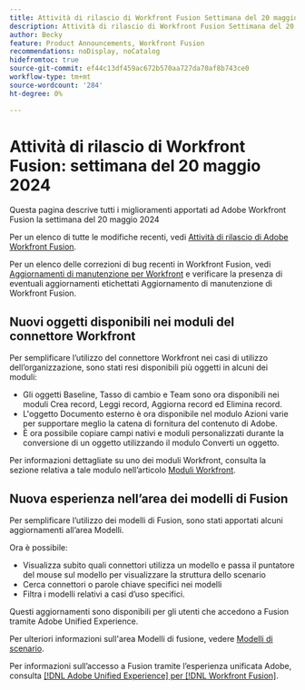 ```yaml
---
title: Attività di rilascio di Workfront Fusion Settimana del 20 maggio 2024
description: Attività di rilascio di Workfront Fusion Settimana del 20 maggio 2024
author: Becky
feature: Product Announcements, Workfront Fusion
recommendations: noDisplay, noCatalog
hidefromtoc: true
source-git-commit: ef44c13df459ac672b570aa727da70af8b743ce0
workflow-type: tm+mt
source-wordcount: '284'
ht-degree: 0%

---
```


# Attività di rilascio di Workfront Fusion: settimana del 20 maggio 2024

Questa pagina descrive tutti i miglioramenti apportati ad Adobe Workfront Fusion la settimana del 20 maggio 2024

Per un elenco di tutte le modifiche recenti, vedi [Attività di rilascio di Adobe Workfront Fusion](../../../product-announcements/product-releases/fusion-release-activity/fusion-release-activity.md).

Per un elenco delle correzioni di bug recenti in Workfront Fusion, vedi [Aggiornamenti di manutenzione per Workfront](https://experienceleague.adobe.com/docs/workfront-known-issues/releases/current-updates.html) e verificare la presenza di eventuali aggiornamenti etichettati Aggiornamento di manutenzione di Workfront Fusion.

## Nuovi oggetti disponibili nei moduli del connettore Workfront

Per semplificare l’utilizzo del connettore Workfront nei casi di utilizzo dell’organizzazione, sono stati resi disponibili più oggetti in alcuni dei moduli:

* Gli oggetti Baseline, Tasso di cambio e Team sono ora disponibili nei moduli Crea record, Leggi record, Aggiorna record ed Elimina record.
* L&#39;oggetto Documento esterno è ora disponibile nel modulo Azioni varie per supportare meglio la catena di fornitura del contenuto di Adobe.
* È ora possibile copiare campi nativi e moduli personalizzati durante la conversione di un oggetto utilizzando il modulo Converti un oggetto.

Per informazioni dettagliate su uno dei moduli Workfront, consulta la sezione relativa a tale modulo nell’articolo [Moduli Workfront](/help/quicksilver/workfront-fusion/apps-and-their-modules/workfront-modules.md).

## Nuova esperienza nell’area dei modelli di Fusion

Per semplificare l’utilizzo dei modelli di Fusion, sono stati apportati alcuni aggiornamenti all’area Modelli.

Ora è possibile:

* Visualizza subito quali connettori utilizza un modello e passa il puntatore del mouse sul modello per visualizzare la struttura dello scenario
* Cerca connettori o parole chiave specifici nei modelli
* Filtra i modelli relativi a casi d’uso specifici.

Questi aggiornamenti sono disponibili per gli utenti che accedono a Fusion tramite Adobe Unified Experience.

Per ulteriori informazioni sull&#39;area Modelli di fusione, vedere [Modelli di scenario](/help/quicksilver/workfront-fusion/scenarios/templates/fusion-templates.md).

Per informazioni sull’accesso a Fusion tramite l’esperienza unificata Adobe, consulta [[!DNL Adobe Unified Experience] per [!DNL Workfront Fusion]](/help/quicksilver/workfront-fusion/fusion-in-admin-console/fusion-unified-experience.md).

